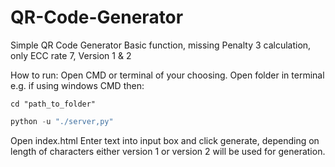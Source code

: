 # QR-Code-Generator
Simple QR Code Generator
Basic function, missing Penalty 3 calculation, only ECC rate 7, Version 1 & 2

How to run:
Open CMD or terminal of your choosing.
Open folder in terminal e.g. if using windows CMD then:
```
cd "path_to_folder"
```
```py
python -u "./server,py"
```
Open index.html
Enter text into input box and click generate, depending on length of characters either version 1 or version 2 will be used for generation.